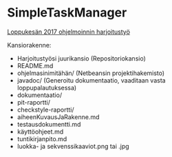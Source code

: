 # SimpleTaskManager

[Loppukesän 2017 ohjelmoinnin harjoitustyö](https://github.com/javaLabra/Javalabra2017-6)

Kansiorakenne:
- Harjoitustyösi juurikansio (Repositoriokansio)
- README.md
- ohjelmasinimitähän/ (Netbeansin projektihakemisto)
- javadoc/ (Generoitu dokumentaatio, vaaditaan vasta loppupalautuksessa)
- dokumentaatio/
- pit-raportti/
- checkstyle-raportti/
- aiheenKuvausJaRakenne.md
- testausdokumentti.md
- käyttöohjeet.md
- tuntikirjanpito.md
- luokka- ja sekvenssikaaviot.png tai .jpg

